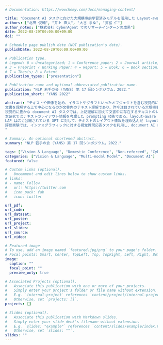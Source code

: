 ```yaml
---
# Documentation: https://wowchemy.com/docs/managing-content/

title: "Document AI タスクに向けた大規模事前学習済みモデルを活用した Layout-aware Prompting"
authors: ["北田 俊輔", "井上 直人", "大谷 まゆ", "彌冨 仁"]
author_notes: ["株式会社 CyberAgent でのリサーチインターンの成果"]
date: 2022-08-29T00:00:00+09:00
doi: ""

# Schedule page publish date (NOT publication's date).
publishDate: 2022-08-29T00:00:00+09:00

# Publication type.
# Legend: 0 = Uncategorized; 1 = Conference paper; 2 = Journal article;
# 3 = Preprint / Working Paper; 4 = Report; 5 = Book; 6 = Book section;
# 7 = Thesis; 8 = Patent
publication_types: ["presentation"]

# Publication name and optional abbreviated publication name.
publication: "NLP 若手の会 (YANS) 第 17 回シンポジウム，2022."
publication_short: "YANS 2022"

abstract: "テキストや画像を始め、イラストやグラフといったオブジェクトを含む視覚的に豊かな文書を自動的に読み取り、理解・分析を目指す document AI タスクが近年注目されている。
文書を理解する上で中心となるのが文書内のテキスト理解であり、昨今注目されている大規模事前学習済み言語モデルの prompting 技術の活用が期待できる。
視覚的に豊かな document AI タスクでは、上記理解に加えて文書中に存在するテキストのレイアウト情報が文書理解をする上で重要な役割を担っている。
本研究ではテキストのレイアウト情報を考慮した prompting 技術である、layout-aware prompting (LAP) を提案する。
LAP は広く公開されている GPT に対して、テキストのレイアウト情報を埋め込んだ layout embedding を加えるだけの非常にシンプルかつ効果的な手法である。
評価実験では、インフォグラフィックに対する視覚質問応答タスクを利用し、document AI に関する事前学習に大きく依存する既存研究と同程度の解答性能を実現した。
"

# Summary. An optional shortened abstract.
summary: "NLP 若手の会 (YANS) 第 17 回シンポジウム，2022."

tags: ["Vision & Language", "Domestic Conference", "Non-refereed", "CyberAgent", "YANS"]
categories: ["Vision & Language", "Multi-modal Model", "Document AI"]
featured: false

# Custom links (optional).
#   Uncomment and edit lines below to show custom links.
# links:
# - name: Follow
#   url: https://twitter.com
#   icon_pack: fab
#   icon: twitter

url_pdf:
url_code:
url_dataset:
url_poster:
url_project:
url_slides:
url_source:
url_video:

# Featured image
# To use, add an image named `featured.jpg/png` to your page's folder. 
# Focal points: Smart, Center, TopLeft, Top, TopRight, Left, Right, BottomLeft, Bottom, BottomRight.
image:
  caption: ""
  focal_point: ""
  preview_only: true

# Associated Projects (optional).
#   Associate this publication with one or more of your projects.
#   Simply enter your project's folder or file name without extension.
#   E.g. `internal-project` references `content/project/internal-project/index.md`.
#   Otherwise, set `projects: []`.
projects: []

# Slides (optional).
#   Associate this publication with Markdown slides.
#   Simply enter your slide deck's filename without extension.
#   E.g. `slides: "example"` references `content/slides/example/index.md`.
#   Otherwise, set `slides: ""`.
slides: ""
---
```

